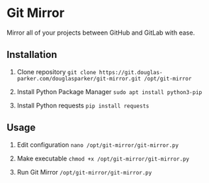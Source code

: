 # Git Mirror

Mirror all of your projects between GitHub and GitLab with ease.

## Installation

1) Clone repository
`git clone https://git.douglas-parker.com/douglasparker/git-mirror.git /opt/git-mirror`

2) Install Python Package Manager
`sudo apt install python3-pip`

3) Install Python requests
`pip install requests`

## Usage
1) Edit configuration
`nano /opt/git-mirror/git-mirror.py`

3) Make executable
`chmod +x /opt/git-mirror/git-mirror.py`

2) Run Git Mirror
`/opt/git-mirror/git-mirror.py`